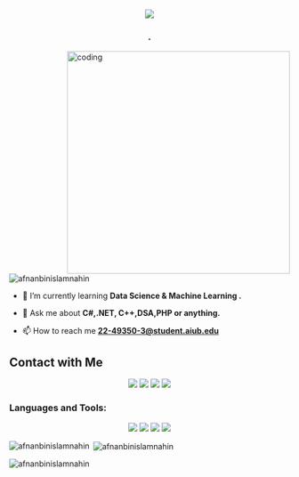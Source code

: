 <h1 align="center">
  <img src="https://readme-typing-svg.herokuapp.com/?font=Pacifico&size=35&center=true&vCenter=true&width=600&height=70&duration=4000&color=8B0000&lines=Hello!;+I'm+Afnan+Bin+Islam+Nahin+!;" />
</h1>


<h3 align="center">  . </h3>

<img align ="right" alt="coding" width="400" src="https://user-images.githubusercontent.com/55389276/140866485-8fb1c876-9a8f-4d6a-98dc-08c4981eaf70.gif ">

<p align="left"> <img src="https://komarev.com/ghpvc/?username=afnanbinislamnahin&label=Profile%20views&color=0e75b6&style=flat" alt="afnanbinislamnahin" /> </p>

- 🌱 I’m currently learning **Data Science & Machine Learning .**

- 💬 Ask me about **C#,.NET, C++,DSA,PHP or anything.**

- 📫 How to reach me **22-49350-3@student.aiub.edu**


<h2 align="Left">Contact with Me</h2>
<p align="center">
<a href="https://www.facebook.com/afnan.nahin.5" target="blank"><img src="https://go-skill-icons.vercel.app/api/icons?i=facebook"/></a>
<a href="https://www.instagram.com/__afnan1___/" target="blank"><img src="https://go-skill-icons.vercel.app/api/icons?i=instagram"/></a>
<a href="https://www.linkedin.com/in/afnan-islam01/" target="blank"><img src="https://go-skill-icons.vercel.app/api/icons?i=linkedin"/></a>
<a href="https://www.youtube.com/@afnanislam4039" target="blank"><img src="https://go-skill-icons.vercel.app/api/icons?i=youtube"/></a>
<!--<a href="" target="blank"><img src="https://go-skill-icons.vercel.app/api/icons?i=x"/></a> --!>
<!-- <a href=""><img src="https://go-skill-icons.vercel.app/api/icons?i=discord"/></a> --!>
</p>



<h3 align="left">Languages and Tools:</h3>
<div align="center">
    <img src="https://go-skill-icons.vercel.app/api/icons?i=cpp,java,cs,py,matlab"/>
    <img src="https://go-skill-icons.vercel.app/api/icons?i=html,css,js,php"/>
    <img src="https://go-skill-icons.vercel.app/api/icons?i=oracle,mysql,sqlserver"/>
    <img src="https://go-skill-icons.vercel.app/api/icons?i=jupyter,anaconda,vscode,visualstudio,idea,codeblocks,googlecolab,git,gitbash,github,figma"/>
</div>




<p><img align="left" src="https://github-readme-stats.vercel.app/api/top-langs?username=afnanbinislamnahin&show_icons=true&locale=en&layout=compact" alt="afnanbinislamnahin" /></p>

<p>&nbsp;<img align="center" src="https://github-readme-stats.vercel.app/api?username=afnanbinislamnahin&show_icons=true&locale=en" alt="afnanbinislamnahin" /></p>

<p><img align="center" src="https://github-readme-streak-stats.herokuapp.com/?user=afnanbinislamnahin&" alt="afnanbinislamnahin" /></p>



